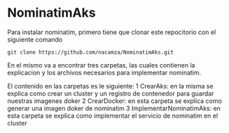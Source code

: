 # NominatimAks
Para instalar nominatim, primero tiene que clonar este repocitorio con el siguiente comando 
````
git clone https://github.com/nacamza/NominatimAks.git
````
En el mismo va a encontrar tres carpetas, las cuales contienen la explicacion y los archivos necesarios para implementar nominatim.

El contenido en las carpetas es le siguiente:
1 CrearAks: en la misma se explica como crear un cluster y un registro de contenedor para guardar nuestras imagenes doker
2 CrearDocker: en esta carpeta se explica como generar una imagen doker de nominatim
3 ImplementarNominatimAks: en esta carpeta se explica como implementar el servicio de nominatim en el cluster
